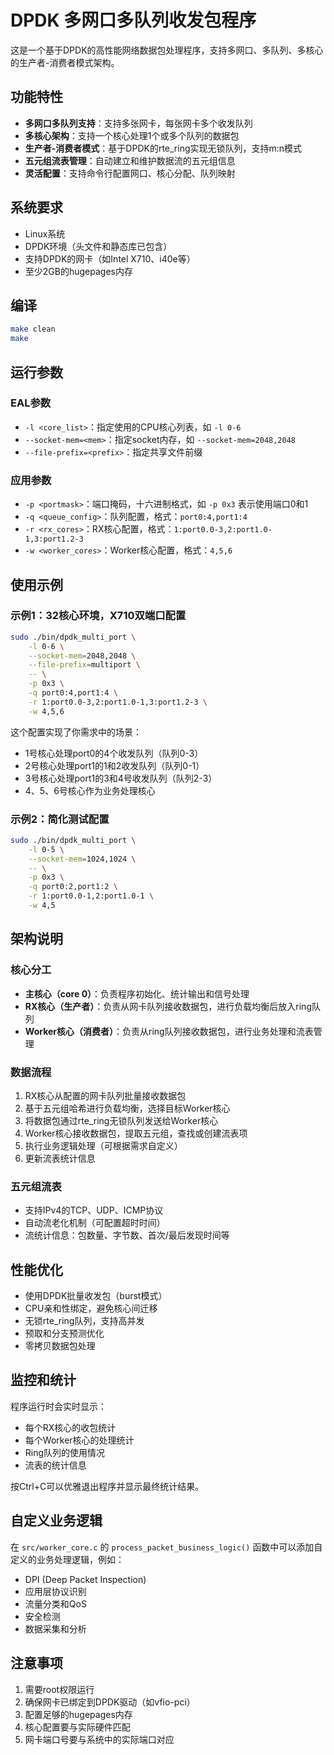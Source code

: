 # DPDK 多网口多队列收发包程序

这是一个基于DPDK的高性能网络数据包处理程序，支持多网口、多队列、多核心的生产者-消费者模式架构。

## 功能特性

- **多网口多队列支持**：支持多张网卡，每张网卡多个收发队列
- **多核心架构**：支持一个核心处理1个或多个队列的数据包
- **生产者-消费者模式**：基于DPDK的rte_ring实现无锁队列，支持m:n模式
- **五元组流表管理**：自动建立和维护数据流的五元组信息
- **灵活配置**：支持命令行配置网口、核心分配、队列映射

## 系统要求

- Linux系统
- DPDK环境（头文件和静态库已包含）
- 支持DPDK的网卡（如Intel X710、i40e等）
- 至少2GB的hugepages内存

## 编译

```bash
make clean
make
```

## 运行参数

### EAL参数
- `-l <core_list>`：指定使用的CPU核心列表，如 `-l 0-6`
- `--socket-mem=<mem>`：指定socket内存，如 `--socket-mem=2048,2048`
- `--file-prefix=<prefix>`：指定共享文件前缀

### 应用参数
- `-p <portmask>`：端口掩码，十六进制格式，如 `-p 0x3` 表示使用端口0和1
- `-q <queue_config>`：队列配置，格式：`port0:4,port1:4`
- `-r <rx_cores>`：RX核心配置，格式：`1:port0.0-3,2:port1.0-1,3:port1.2-3`  
- `-w <worker_cores>`：Worker核心配置，格式：`4,5,6`

## 使用示例

### 示例1：32核心环境，X710双端口配置
```bash
sudo ./bin/dpdk_multi_port \
    -l 0-6 \
    --socket-mem=2048,2048 \
    --file-prefix=multiport \
    -- \
    -p 0x3 \
    -q port0:4,port1:4 \
    -r 1:port0.0-3,2:port1.0-1,3:port1.2-3 \
    -w 4,5,6
```

这个配置实现了你需求中的场景：
- 1号核心处理port0的4个收发队列（队列0-3）
- 2号核心处理port1的1和2收发队列（队列0-1）  
- 3号核心处理port1的3和4号收发队列（队列2-3）
- 4、5、6号核心作为业务处理核心

### 示例2：简化测试配置
```bash
sudo ./bin/dpdk_multi_port \
    -l 0-5 \
    --socket-mem=1024,1024 \
    -- \
    -p 0x3 \
    -q port0:2,port1:2 \
    -r 1:port0.0-1,2:port1.0-1 \
    -w 4,5
```

## 架构说明

### 核心分工
- **主核心（core 0）**：负责程序初始化、统计输出和信号处理
- **RX核心（生产者）**：负责从网卡队列接收数据包，进行负载均衡后放入ring队列
- **Worker核心（消费者）**：负责从ring队列接收数据包，进行业务处理和流表管理

### 数据流程
1. RX核心从配置的网卡队列批量接收数据包
2. 基于五元组哈希进行负载均衡，选择目标Worker核心
3. 将数据包通过rte_ring无锁队列发送给Worker核心
4. Worker核心接收数据包，提取五元组，查找或创建流表项
5. 执行业务逻辑处理（可根据需求自定义）
6. 更新流表统计信息

### 五元组流表
- 支持IPv4的TCP、UDP、ICMP协议
- 自动流老化机制（可配置超时时间）
- 流统计信息：包数量、字节数、首次/最后发现时间等

## 性能优化

- 使用DPDK批量收发包（burst模式）
- CPU亲和性绑定，避免核心间迁移
- 无锁rte_ring队列，支持高并发
- 预取和分支预测优化
- 零拷贝数据包处理

## 监控和统计

程序运行时会实时显示：
- 每个RX核心的收包统计
- 每个Worker核心的处理统计  
- Ring队列的使用情况
- 流表的统计信息

按Ctrl+C可以优雅退出程序并显示最终统计结果。

## 自定义业务逻辑

在 `src/worker_core.c` 的 `process_packet_business_logic()` 函数中可以添加自定义的业务处理逻辑，例如：
- DPI (Deep Packet Inspection)
- 应用层协议识别
- 流量分类和QoS
- 安全检测
- 数据采集和分析

## 注意事项

1. 需要root权限运行
2. 确保网卡已绑定到DPDK驱动（如vfio-pci）
3. 配置足够的hugepages内存
4. 核心配置要与实际硬件匹配
5. 网卡端口号要与系统中的实际端口对应